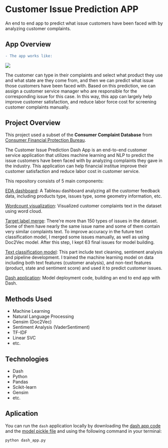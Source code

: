 # Customer Issue Prediction APP

An end to end app to predict what issue customers have been faced with by analyzing customer complaints.

## App Overview

```diff
- The app works like:
```

<img src="src/App_overview.gif"/>

The customer can type in their complaints and select what product they use and what state are they come from, and then we can predict what issue those customers have been faced with. Based on this prediction, we can assign a customer service manager who are responsible for the corresponding issue for this case. In this way, this app can largely help improve customer satisfaction, and reduce labor force cost for screening customer complaints manually.

## Project Overview

This project used a subset of the **Consumer Complaint Database** from [Consumer Financial Protection Bureau](https://www.consumerfinance.gov/data-research/consumer-complaints/). 

The Customer Issue Prediction Dash App is an end-to-end customer service application that utilizes machine learning and NLP to predict the issue customers have been faced with by analyzing complaints they gave in the industry. This application can help financial institue improve their customer satisfaction and reduce labor cost in customer service.

This repository consists of 5 main components:

[EDA dashboard](https://github.com/Alisaahy/Customer-Issue-Prediction/blob/master/reports/Tableau_dashboard.twb): A Tableau dashboard analyzing all the customer feedback data, including products type, issues type, some geometry information, etc.

[Wordcount visualization](https://github.com/Alisaahy/Customer-Issue-Prediction/blob/master/reports/WordCloud_Visualization.ipynb): Visualized customer complaints text in the dataset using word cloud.

[Target label merge](https://github.com/Alisaahy/Customer-Issue-Prediction/blob/master/Doc2Vec_Merge_Label.ipynb): There're more than 150 types of issues in the dataset. Some of them have nearly the same issue name and some of them contain very similar complaints text. To improve accuracy in the future text classification model, I merged some issues manually, as well as using Doc2Vec model. After this step, I kept 63 final issues for model building.

[Text classification model](https://github.com/Alisaahy/Customer-Issue-Prediction/blob/master/Text_Classification_Prediction.ipynb): This part include text cleaning, sentiment analysis and pipeline development. I trained the machine learning model on data including both text features (customer analysis), and non-text features (product, state and sentiment score) and used it to predict customer issues.

[Dash application](https://github.com/Alisaahy/Customer-Issue-Prediction/blob/master/dash_app.py): Model deployment code, building an end to end app with Dash.


## Methods Used

- Machine Learning
- Natural Language Processing
- Gensim (Doc2Vec)
- Sentiment Analysis (VaderSentiment)
- TF-IDF
- Linear SVC
- etc.

## Technologies

- Dash
- Python
- Pandas
- Scikit-learn
- Gensim
- etc.

## Aplication

You can run the `dash` application locally by downloading the [dash app code](https://github.com/Alisaahy/Customer-Issue-Prediction/blob/master/dash_app.py) and the [model pickle file](https://github.com/Alisaahy/Customer-Issue-Prediction/blob/master/src/pipeline.pkl.zip) and using the following command in your terminal:

```
python dash_app.py
```
